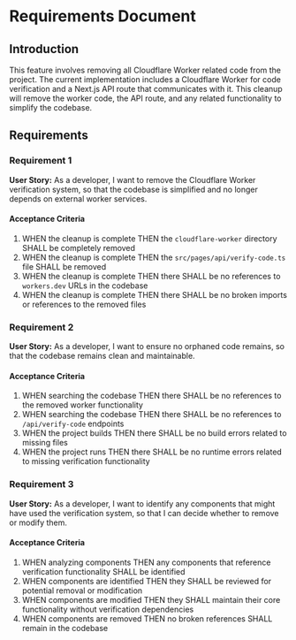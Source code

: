 # Requirements Document

## Introduction

This feature involves removing all Cloudflare Worker related code from the project. The current implementation includes a Cloudflare Worker for code verification and a Next.js API route that communicates with it. This cleanup will remove the worker code, the API route, and any related functionality to simplify the codebase.

## Requirements

### Requirement 1

**User Story:** As a developer, I want to remove the Cloudflare Worker verification system, so that the codebase is simplified and no longer depends on external worker services.

#### Acceptance Criteria

1. WHEN the cleanup is complete THEN the `cloudflare-worker` directory SHALL be completely removed
2. WHEN the cleanup is complete THEN the `src/pages/api/verify-code.ts` file SHALL be removed
3. WHEN the cleanup is complete THEN there SHALL be no references to `workers.dev` URLs in the codebase
4. WHEN the cleanup is complete THEN there SHALL be no broken imports or references to the removed files

### Requirement 2

**User Story:** As a developer, I want to ensure no orphaned code remains, so that the codebase remains clean and maintainable.

#### Acceptance Criteria

1. WHEN searching the codebase THEN there SHALL be no references to the removed worker functionality
2. WHEN searching the codebase THEN there SHALL be no references to `/api/verify-code` endpoints
3. WHEN the project builds THEN there SHALL be no build errors related to missing files
4. WHEN the project runs THEN there SHALL be no runtime errors related to missing verification functionality

### Requirement 3

**User Story:** As a developer, I want to identify any components that might have used the verification system, so that I can decide whether to remove or modify them.

#### Acceptance Criteria

1. WHEN analyzing components THEN any components that reference verification functionality SHALL be identified
2. WHEN components are identified THEN they SHALL be reviewed for potential removal or modification
3. WHEN components are modified THEN they SHALL maintain their core functionality without verification dependencies
4. WHEN components are removed THEN no broken references SHALL remain in the codebase
